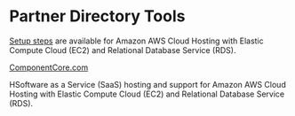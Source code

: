# Partner Directory Tools

[Setup steps](https://model.earth/setup/) are available for Amazon AWS Cloud Hosting with Elastic Compute Cloud (EC2) and Relational Database Service (RDS).

[ComponentCore.com](https://ComponentCore.com)  

HSoftware as a Service (SaaS) hosting and support for Amazon AWS Cloud Hosting with Elastic Compute Cloud (EC2) and Relational Database Service (RDS).